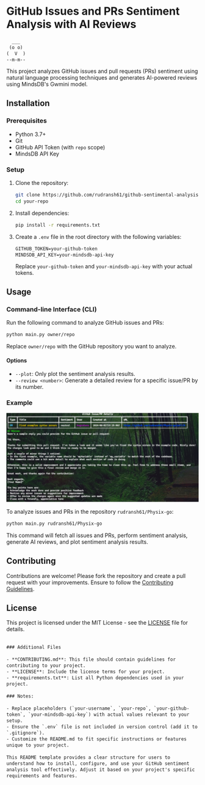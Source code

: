 # GitHub Issues and PRs Sentiment Analysis with AI Reviews

```
  ___
 (o o)
(  V  )
--m-m--

```

This project analyzes GitHub issues and pull requests (PRs) sentiment using natural language processing techniques and generates AI-powered reviews using MindsDB's Gwmini model.

## Installation

### Prerequisites

- Python 3.7+
- Git
- GitHub API Token (with `repo` scope)
- MindsDB API Key

### Setup

1. Clone the repository:

   ```bash
   git clone https://github.com/rudransh61/github-sentimental-analysis
   cd your-repo
   ```

2. Install dependencies:

   ```bash
   pip install -r requirements.txt
   ```

3. Create a `.env` file in the root directory with the following variables:

   ```plaintext
   GITHUB_TOKEN=your-github-token
   MINDSDB_API_KEY=your-mindsdb-api-key
   ```

   Replace `your-github-token` and `your-mindsdb-api-key` with your actual tokens.

## Usage

### Command-line Interface (CLI)

Run the following command to analyze GitHub issues and PRs:

```bash
python main.py owner/repo
```

Replace `owner/repo` with the GitHub repository you want to analyze.

#### Options

- `--plot`: Only plot the sentiment analysis results.
- `--review <number>`: Generate a detailed review for a specific issue/PR by its number.

### Example

<img size="50" src="img.png"/>

To analyze issues and PRs in the repository `rudransh61/Physix-go`:

```bash
python main.py rudransh61/Physix-go
```

This command will fetch all issues and PRs, perform sentiment analysis, generate AI reviews, and plot sentiment analysis results.

## Contributing

Contributions are welcome! Please fork the repository and create a pull request with your improvements. Ensure to follow the [Contributing Guidelines](CONTRIBUTING.md).

## License

This project is licensed under the MIT License - see the [LICENSE](LICENSE) file for details.
```

### Additional Files

- **CONTRIBUTING.md**: This file should contain guidelines for contributing to your project.
- **LICENSE**: Include the license terms for your project.
- **requirements.txt**: List all Python dependencies used in your project.

### Notes:

- Replace placeholders (`your-username`, `your-repo`, `your-github-token`, `your-mindsdb-api-key`) with actual values relevant to your setup.
- Ensure the `.env` file is not included in version control (add it to `.gitignore`).
- Customize the README.md to fit specific instructions or features unique to your project.

This README template provides a clear structure for users to understand how to install, configure, and use your GitHub sentiment analysis tool effectively. Adjust it based on your project's specific requirements and features.